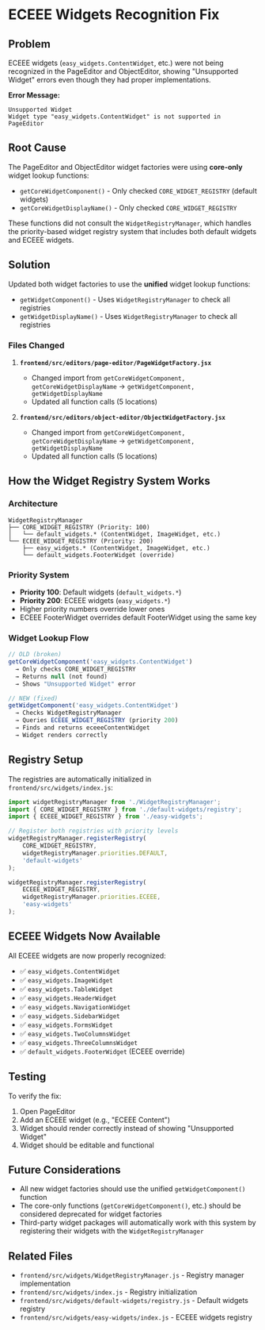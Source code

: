 # ECEEE Widgets Recognition Fix

## Problem

ECEEE widgets (`easy_widgets.ContentWidget`, etc.) were not being recognized in the PageEditor and ObjectEditor, showing "Unsupported Widget" errors even though they had proper implementations.

**Error Message:**
```
Unsupported Widget
Widget type "easy_widgets.ContentWidget" is not supported in PageEditor
```

## Root Cause

The PageEditor and ObjectEditor widget factories were using **core-only** widget lookup functions:
- `getCoreWidgetComponent()` - Only checked `CORE_WIDGET_REGISTRY` (default widgets)
- `getCoreWidgetDisplayName()` - Only checked `CORE_WIDGET_REGISTRY`

These functions did not consult the `WidgetRegistryManager`, which handles the priority-based widget registry system that includes both default widgets and ECEEE widgets.

## Solution

Updated both widget factories to use the **unified** widget lookup functions:
- `getWidgetComponent()` - Uses `WidgetRegistryManager` to check all registries
- `getWidgetDisplayName()` - Uses `WidgetRegistryManager` to check all registries

### Files Changed

1. **`frontend/src/editors/page-editor/PageWidgetFactory.jsx`**
   - Changed import from `getCoreWidgetComponent, getCoreWidgetDisplayName` → `getWidgetComponent, getWidgetDisplayName`
   - Updated all function calls (5 locations)

2. **`frontend/src/editors/object-editor/ObjectWidgetFactory.jsx`**
   - Changed import from `getCoreWidgetComponent, getCoreWidgetDisplayName` → `getWidgetComponent, getWidgetDisplayName`
   - Updated all function calls (5 locations)

## How the Widget Registry System Works

### Architecture

```
WidgetRegistryManager
├── CORE_WIDGET_REGISTRY (Priority: 100)
│   └── default_widgets.* (ContentWidget, ImageWidget, etc.)
└── ECEEE_WIDGET_REGISTRY (Priority: 200)
    ├── easy_widgets.* (ContentWidget, ImageWidget, etc.)
    └── default_widgets.FooterWidget (override)
```

### Priority System

- **Priority 100**: Default widgets (`default_widgets.*`)
- **Priority 200**: ECEEE widgets (`easy_widgets.*`)
- Higher priority numbers override lower ones
- ECEEE FooterWidget overrides default FooterWidget using the same key

### Widget Lookup Flow

```javascript
// OLD (broken)
getCoreWidgetComponent('easy_widgets.ContentWidget')
  → Only checks CORE_WIDGET_REGISTRY
  → Returns null (not found)
  → Shows "Unsupported Widget" error

// NEW (fixed)
getWidgetComponent('easy_widgets.ContentWidget')
  → Checks WidgetRegistryManager
  → Queries ECEEE_WIDGET_REGISTRY (priority 200)
  → Finds and returns eceeeContentWidget
  → Widget renders correctly
```

## Registry Setup

The registries are automatically initialized in `frontend/src/widgets/index.js`:

```javascript
import widgetRegistryManager from './WidgetRegistryManager';
import { CORE_WIDGET_REGISTRY } from './default-widgets/registry';
import { ECEEE_WIDGET_REGISTRY } from './easy-widgets';

// Register both registries with priority levels
widgetRegistryManager.registerRegistry(
    CORE_WIDGET_REGISTRY, 
    widgetRegistryManager.priorities.DEFAULT, 
    'default-widgets'
);

widgetRegistryManager.registerRegistry(
    ECEEE_WIDGET_REGISTRY, 
    widgetRegistryManager.priorities.ECEEE, 
    'easy-widgets'
);
```

## ECEEE Widgets Now Available

All ECEEE widgets are now properly recognized:

- ✅ `easy_widgets.ContentWidget`
- ✅ `easy_widgets.ImageWidget`
- ✅ `easy_widgets.TableWidget`
- ✅ `easy_widgets.HeaderWidget`
- ✅ `easy_widgets.NavigationWidget`
- ✅ `easy_widgets.SidebarWidget`
- ✅ `easy_widgets.FormsWidget`
- ✅ `easy_widgets.TwoColumnsWidget`
- ✅ `easy_widgets.ThreeColumnsWidget`
- ✅ `default_widgets.FooterWidget` (ECEEE override)

## Testing

To verify the fix:

1. Open PageEditor
2. Add an ECEEE widget (e.g., "ECEEE Content")
3. Widget should render correctly instead of showing "Unsupported Widget"
4. Widget should be editable and functional

## Future Considerations

- All new widget factories should use the unified `getWidgetComponent()` function
- The core-only functions (`getCoreWidgetComponent()`, etc.) should be considered deprecated for widget factories
- Third-party widget packages will automatically work with this system by registering their widgets with the `WidgetRegistryManager`

## Related Files

- `frontend/src/widgets/WidgetRegistryManager.js` - Registry manager implementation
- `frontend/src/widgets/index.js` - Registry initialization
- `frontend/src/widgets/default-widgets/registry.js` - Default widgets registry
- `frontend/src/widgets/easy-widgets/index.js` - ECEEE widgets registry

